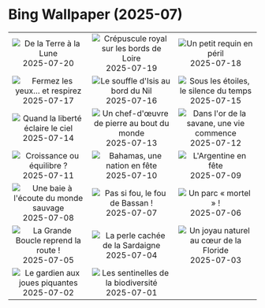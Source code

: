 # Bing Wallpaper (2025-07)

|  |  |  |
|:---:|:---:|:---:|
| ![](https://www.bing.com/th?id=OHR.BigMoon_FR-FR5081716230_400x240.jpg "De la Terre à la Lune") 2025-07-20 | ![](https://www.bing.com/th?id=OHR.Saumur_FR-FR4957130952_400x240.jpg "Crépuscule royal sur les bords de Loire") 2025-07-19 | ![](https://www.bing.com/th?id=OHR.YoungShark_FR-FR2342809860_400x240.jpg "Un petit requin en péril") 2025-07-18 |
| ![](https://www.bing.com/th?id=OHR.FranceLavender_FR-FR3750510454_400x240.jpg "Fermez les yeux… et respirez") 2025-07-17 | ![](https://www.bing.com/th?id=OHR.TemplePhilae_FR-FR2354978280_400x240.jpg "Le souffle d'Isis au bord du Nil") 2025-07-16 | ![](https://www.bing.com/th?id=OHR.PerseidsPine_FR-FR2065918536_400x240.jpg "Sous les étoiles, le silence du temps") 2025-07-15 |
| ![](https://www.bing.com/th?id=OHR.BastilleDayCelebration_FR-FR1452357775_400x240.jpg "Quand la liberté éclaire le ciel") 2025-07-14 | ![](https://www.bing.com/th?id=OHR.BasaltColumns_FR-FR0922377003_400x240.jpg "Un chef-d'œuvre de pierre au bout du monde") 2025-07-13 | ![](https://www.bing.com/th?id=OHR.ThomsonGazelle_FR-FR0750503899_400x240.jpg "Dans l'or de la savane, une vie commence") 2025-07-12 |
| ![](https://www.bing.com/th?id=OHR.TokyoSunrise_FR-FR0485662273_400x240.jpg "Croissance ou équilibre ?") 2025-07-11 | ![](https://www.bing.com/th?id=OHR.BahamaBlues_FR-FR8439615037_400x240.jpg "Bahamas, une nation en fête") 2025-07-10 | ![](https://www.bing.com/th?id=OHR.ConstitucionStation_FR-FR8220857516_400x240.jpg "L'Argentine en fête") 2025-07-09 |
| ![](https://www.bing.com/th?id=OHR.BaieSomme_FR-FR5529600506_400x240.jpg "Une baie à l'écoute du monde sauvage") 2025-07-08 | ![](https://www.bing.com/th?id=OHR.ShetlandGannets_FR-FR5293037699_400x240.jpg "Pas si fou, le fou de Bassan !") 2025-07-07 | ![](https://www.bing.com/th?id=OHR.MesquiteFlats_FR-FR4877513752_400x240.jpg "Un parc « mortel » !") 2025-07-06 |
| ![](https://www.bing.com/th?id=OHR.TourCyclists_FR-FR4479097065_400x240.jpg "La Grande Boucle reprend la route !") 2025-07-05 | ![](https://www.bing.com/th?id=OHR.OroseiSardegna_FR-FR4370872020_400x240.jpg "La perle cachée de la Sardaigne") 2025-07-04 | ![](https://www.bing.com/th?id=OHR.RainbowRiver_FR-FR9088497231_400x240.jpg "Un joyau naturel au cœur de la Floride") 2025-07-03 |
| ![](https://www.bing.com/th?id=OHR.MaroonClownfish_FR-FR8871091841_400x240.jpg "Le gardien aux joues piquantes") 2025-07-02 | ![](https://www.bing.com/th?id=OHR.ButterflyPurpleFlower_FR-FR7407948243_400x240.jpg "Les sentinelles de la biodiversité") 2025-07-01 |  |

